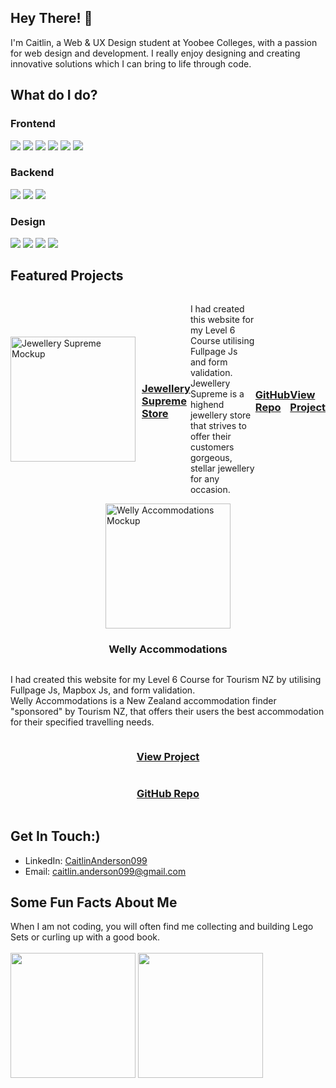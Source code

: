 ## Hey There! :cowboy_hat_face:
I'm Caitlin, a Web & UX Design student at Yoobee Colleges, with a passion for web design and development. I really enjoy designing and creating innovative solutions which I can bring to life through code.

## What do I do?
### Frontend
![](https://img.icons8.com/?size=100&id=20909&format=png&color=000000) 
![](https://img.icons8.com/?size=100&id=21278&format=png&color=000000)
![](https://img.icons8.com/?size=100&id=QBqFNfPPB2Kx&format=png&color=000000)
![](https://img.icons8.com/?size=100&id=PXTY4q2Sq2lG&format=png&color=000000)
![](https://img.icons8.com/?size=100&id=NfbyHexzVEDk&format=png&color=000000)
![](https://img.icons8.com/?size=100&id=dJjTWMogzFzg&format=png&color=000000)
### Backend
![](https://img.icons8.com/?size=100&id=hsPbhkOH4FMe&format=png&color=000000)
![](https://img.icons8.com/?size=100&id=bosfpvRzNOG8&format=png&color=000000)
![](https://img.icons8.com/?size=100&id=WNoJgbzDr3i2&format=png&color=000000)
### Design
![](https://img.icons8.com/?size=100&id=zfHRZ6i1Wg0U&format=png&color=000000)
![](https://img.icons8.com/?size=100&id=13631&format=png&color=000000)
![](https://img.icons8.com/?size=100&id=13675&format=png&color=000000)
![](https://img.icons8.com/?size=100&id=13677&format=png&color=000000)

## Featured Projects

<div style="display: flex; align-items: center; justify-content: center;">
  <img src="https://github.com/user-attachments/assets/3c9ec838-c45e-49fd-a9e9-56f74eaaeab7" alt="Jewellery Supreme Mockup" width="200" style="margin-right: 10px;"/>
    <h3><a href="https://github.com/caitlinanderson099/formative-2.2-single-page-app">Jewellery Supreme Store</a></h3>
    <p> I had created this website for my Level 6 Course utilising Fullpage Js and form validation. <br> Jewellery Supreme is a highend jewellery store that strives to offer their
    customers gorgeous, stellar jewellery for any occasion. </p>
   <h3> <a href="https://github.com/caitlinanderson099/formative-2.2-single-page-app"> GitHub Repo </a> </h3>
  <h3> <a href="https://formative-2-2-single-page-app.vercel.app/"> View Project </a> </h3>
</div>

<div style="display: flex; flex-direction: column; align-items: center; justify-content: center;">
  <img src="https://github.com/user-attachments/assets/2de8f70c-1894-4c11-8844-011d142e66cb" alt="Welly Accommodations Mockup" width="200" />
    <h3> Welly Accommodations </h3>
    <p> I had created this website for my Level 6 Course for Tourism NZ by utilising Fullpage Js, Mapbox Js, and form validation. <br> Welly Accommodations is a New Zealand accommodation finder "sponsored" by Tourism NZ, that offers their users the best accommodation for their specified travelling needs. </p>
    <h3> <a href="https://summative-2-2-accommodation-finder.vercel.app/"> View Project </a> </h3>
    <h3> <a href="https://github.com/caitlinanderson099/summative-2.2-accommodation-finder"> GitHub Repo </a></h3>
 
</div>
  
## Get In Touch:)
- LinkedIn: [CaitlinAnderson099](https://www.linkedin.com/in/caitlin-anderson-75bb16270/)
- Email: [caitlin.anderson099@gmail.com](mailto:caitlin.anderson099@gmail.com)

## Some Fun Facts About Me
When I am not coding, you will often find me collecting and building Lego Sets or curling up with a good book.
<br> <br>
<img src="https://github.com/user-attachments/assets/d5092941-0a1f-43e3-af7a-2dd481bb098b" alt="" width="200"/>
<img src="https://github.com/user-attachments/assets/94b802fb-0712-47de-ab1a-88a47ede90e3" alt="" width="200"/>
